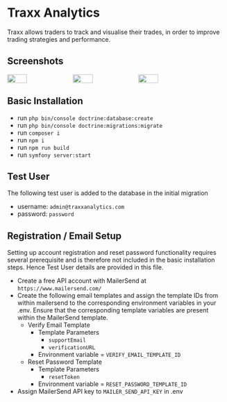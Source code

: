 # Traxx Analytics

Traxx allows traders to track and visualise their trades, in order to improve trading strategies and performance.

## Screenshots
<div style="display: flex;">
  <img src="https://user-images.githubusercontent.com/87614942/232610987-807f52e1-7b4f-4cff-bbd7-b423c69a50bc.png" width="30%">
  <img src="https://user-images.githubusercontent.com/87614942/232610992-42ff670a-b04a-4e11-aa0e-faaf9674a7d5.png" width="30%">
  <img src="https://user-images.githubusercontent.com/87614942/232610999-317f46a8-14f9-4505-b0f0-0b694101ddea.png" width="30%">
</div>

## Basic Installation
- run `php bin/console doctrine:database:create`
- run `php bin/console doctrine:migrations:migrate`
- run `composer i`
- run `npm i`
- run `npm run build`
- run `symfony server:start`

## Test User
The following test user is added to the database in the initial migration
- username: `admin@traxxanalytics.com`
- password: `password`

## Registration / Email Setup
Setting up account registration and reset password functionality requires several prerequisite and is therefore not included in the basic installation steps. Hence Test User details are provided in this file.
- Create a free API account with MailerSend at `https://www.mailersend.com/`
- Create the following email templates and assign the template IDs from within mailersend to the corresponding environment variables in your .env. Ensure that the corresponding template variables are present within the MailerSend template.
  - Verify Email Template
    - Template Parameters
      - `supportEmail`
      - `verificationURL`
    - Environment variable = `VERIFY_EMAIL_TEMPLATE_ID`
  - Reset Password Template
    - Template Parameters
      - `resetToken`
     - Environment variable = `RESET_PASSWORD_TEMPLATE_ID`
- Assign MailerSend API key to `MAILER_SEND_API_KEY` in .env
